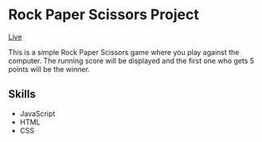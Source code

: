 # Rock Paper Scissors Project

[Live](https://ipeng5.github.io/rock-paper-scissors/) <br>

This is a simple Rock Paper Scissors game where you play against the computer. The running score will be displayed and the first one who gets 5 points will be the winner.

## Skills
* JavaScript
* HTML
* CSS